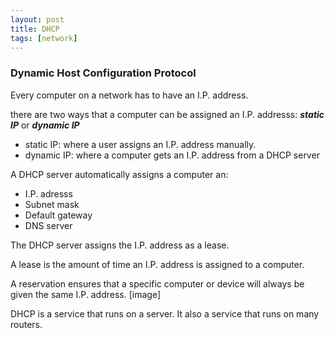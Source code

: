 ```yaml
---
layout: post
title: DHCP
tags: [network]
---
```


### Dynamic Host Configuration Protocol
Every computer on a network has to have an I.P. address.

there are two ways that a computer can be assigned an I.P. addresss: ***static IP*** or ***dynamic IP***

- static IP: where a user assigns an I.P. address manually.
- dynamic IP: where a computer gets an I.P. address from a DHCP server

A DHCP server automatically assigns a computer an:
- I.P. adresss
- Subnet mask
- Default gateway
- DNS server

The DHCP server assigns the I.P. address as a lease.

A lease is the amount of time an I.P. address is assigned to a computer.

A reservation ensures that a specific computer or device will always be given the same I.P. address. [image]

DHCP is a service that runs on a server. It also a service that runs on many routers.